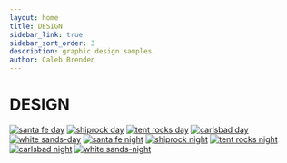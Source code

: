 ```yaml
---
layout: home
title: DESIGN
sidebar_link: true
sidebar_sort_order: 3
description: graphic design samples.
author: Caleb Brenden
---
```

<h1 class="page-title homepage-title">DESIGN</h1>
<section id="photos">
  <a href="{{ site.baseurl }}/images/design/santa-fe-day.png"><img src="{{ site.baseurl }}/images/design/santa-fe-day.png" alt="santa fe day"></a>
  <a href="{{ site.baseurl }}/images/design/shiprock-day.png"><img src="{{ site.baseurl }}/images/design/shiprock-day.png" alt="shiprock day"></a>
  <a href="{{ site.baseurl }}/images/design/tent-rocks-day.png"><img src="{{ site.baseurl }}/images/design/tent-rocks-day.png" alt="tent rocks day"></a>
  <a href="{{ site.baseurl }}/images/design/carlsbad-day.png"><img src="{{ site.baseurl }}/images/design/carlsbad-day.png" alt="carlsbad day"></a>
  <a href="{{ site.baseurl }}/images/design/white-sands-day.png"><img src="{{ site.baseurl }}/images/design/white-sands-day.png" alt="white sands-day"></a>
  <a href="{{ site.baseurl }}/images/design/santa-fe-night.png"><img src="{{ site.baseurl }}/images/design/santa-fe-night.png" alt="santa fe night"></a>
  <a href="{{ site.baseurl }}/images/design/shiprock-night.png"><img src="{{ site.baseurl }}/images/design/shiprock-night.png" alt="shiprock night"></a>
  <a href="{{ site.baseurl }}/images/design/tent-rocks-night.png"><img src="{{ site.baseurl }}/images/design/tent-rocks-night.png" alt="tent rocks night"></a>
  <a href="{{ site.baseurl }}/images/design/carlsbad-night.png"><img src="{{ site.baseurl }}/images/design/carlsbad-night.png" alt="carlsbad night"></a>
  <a href="{{ site.baseurl }}/images/design/white-sands-night.png"><img src="{{ site.baseurl }}/images/design/white-sands-night.png" alt="white sands-night"></a>
</section>